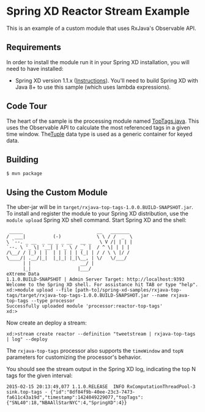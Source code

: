 Spring XD Reactor Stream Example
================================

This is an example of a custom module that uses RxJava's Observable API.

## Requirements

In order to install the module run it in your Spring XD installation, you will need to have installed:

* Spring XD version 1.1.x ([Instructions](http://docs.spring.io/spring-xd/docs/current/reference/html/#getting-started)). You'll need to build Spring XD with Java 8+ to use this sample (which uses lambda expressions).

## Code Tour

The heart of the sample is the processing module named [TopTags.java](src/main/java/com/acme/TopTags.java).
This uses the Observable API to calculate the most referenced tags in a given time window. The[Tuple](http://docs.spring.io/spring-xd/docs/current/reference/html/#tuples) data type is used as a generic container for keyed data.


## Building

	$ mvn package

## Using the Custom Module

The uber-jar will be in `target/rxjava-top-tags-1.0.0.BUILD-SNAPSHOT.jar`. To install and register the module to your Spring XD distribution, use the `module upload` Spring XD shell command. Start Spring XD and the shell:

```
 _____                           __   _______
/  ___|          (-)             \ \ / /  _  \
\ `--. _ __  _ __ _ _ __   __ _   \ V /| | | |
`--. \ '_ \| '__| | '_ \ / _` |  / ^ \| | | |
/\__/ / |_) | |  | | | | | (_| | / / \ \ |/ /
\____/| .__/|_|  |_|_| |_|\__, | \/   \/___/
      | |                  __/ |
      |_|                 |___/
eXtreme Data
1.1.0.BUILD-SNAPSHOT | Admin Server Target: http://localhost:9393
Welcome to the Spring XD shell. For assistance hit TAB or type "help".
xd:>module upload --file [path-to]/spring-xd-samples/rxjava-top-tags/target/rxjava-top-tags-1.0.0.BUILD-SNAPSHOT.jar --name rxjava-top-tags --type processor
Successfully uploaded module 'processor:reactor-top-tags'
xd:>
```

Now create an deploy a stream:

```
xd:>stream create reactor --definition "tweetstream | rxjava-top-tags | log" --deploy
```

The `rxjava-top-tags` processor also supports the `timeWindow` and `topN` parameters for customizing the processor's
behavior.

You should see the stream output in the Spring XD log, indicating the top N tags for the given interval:

```
2015-02-15 20:13:49,077 1.1.0.RELEASE  INFO RxComputationThreadPool-3 sink.top-tags - {"id":"8df84f9b-40ee-23c3-7473-fa611c43a19d","timestamp":1424049229077,"topTags":{"SNL40":18,"NBAAllStarNYC":4,"SpringXD":4}}

```
